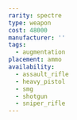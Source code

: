 ```yaml
---
rarity: spectre
type: weapon
cost: 48000
manufacturer: ''
tags:
  - augmentation
placement: ammo
availability:
  - assault_rifle
  - heavy_pistol
  - smg
  - shotgun
  - sniper_rifle
---
```

